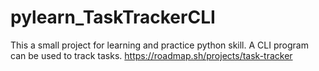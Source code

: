 # pylearn_TaskTrackerCLI
This a small project for learning and practice python skill. A CLI program can be used to track tasks.
https://roadmap.sh/projects/task-tracker
